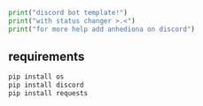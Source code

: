 
```python
print("discord bot template!")
print("with status changer >.<")
print("for more help add anhediona on discord")
```


## requirements
```bash
pip install os
pip install discord
pip install requests
```
